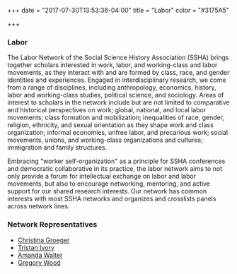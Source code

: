 +++
date = "2017-07-30T13:53:36-04:00"
title = "Labor"
color = "#3175A5"

+++

### Labor

The Labor Network of the Social Science History Association (SSHA) brings together scholars interested in work, labor, and working-class and labor movements, as they interact with and are formed by class, race, and gender identities and experiences.  Engaged in interdisciplinary research, we come from a range of disciplines, including anthropology, economics, history, labor and working-class studies, political science, and sociology.  Areas of interest to scholars in the network include but are not limited to comparative and historical perspectives on work; global, national, and local labor movements; class formation and mobilization; inequalities of race, gender, religion, ethnicity, and sexual orientation as they shape work and class organization;  informal economies, unfree labor, and precarious work; social movements, unions, and working-class organizations and cultures; immigration and family structures.  

Embracing "worker self-organization" as a principle for SSHA conferences and democratic collaborative in its practice, the labor network aims to not only provide a forum for intellectual exchange on labor and labor movements, but also to encourage networking, mentoring, and active support for our shared research interests. Our network has common interests with most SSHA networks and organizes and crosslists panels across network lines.

### Network Representatives

- [Christina Groeger](mailto:groeger@lakeforest.edu)
- [Tristan Ivory](mailto:ti92@cornell.edu)
- [Amanda Walter](mailto:awalter@towson.edu)
- [Gregory Wood](mailto:gwood@frostburg.edu)
